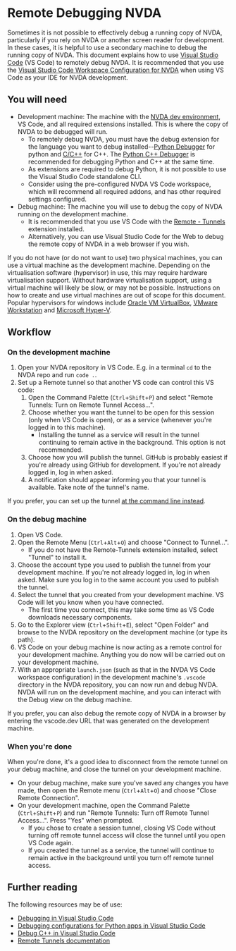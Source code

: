 # Remote Debugging NVDA

Sometimes it is not possible to effectively debug a running copy of NVDA, particularly if you rely on NVDA or another screen reader for development.
In these cases, it is helpful to use a secondary machine to debug the running copy of NVDA.
This document explains how to use [Visual Studio Code] (VS Code) to remotely debug NVDA.
It is recommended that you use the [Visual Studio Code Workspace Configuration for NVDA] when using VS Code as your IDE for NVDA development.

## You will need

* Development machine: The machine with the [NVDA dev environment], VS Code, and all required extensions installed.
  This is where the copy of NVDA to be debugged will run.
  * To remotely debug NVDA, you must have the debug extension for the language you want to debug installed--[Python Debugger] for python and [C/C++] for C++.
    The [Python C++ Debugger] is recommended for debugging Python and C++ at the same time.
  * As extensions are required to debug Python, it is not possible to use the Visual Studio Code standalone CLI.
  * Consider using the pre-configured NVDA VS Code workspace, which will recommend all required addons, and has other required settings configured.
* Debug machine: The machine you will use to debug the copy of NVDA running on the development machine.
  * It is recommended that you use VS Code with the [Remote - Tunnels] extension installed.
  * Alternatively, you can use Visual Studio Code for the Web to debug the remote copy of NVDA in a web browser if you wish.

If you do not have (or do not want to use) two physical machines, you can use a virtual machine as the development machine.
Depending on the virtualisation software (hypervisor) in use, this may require hardware virtualisation support.
Without hardware virtualisation support, using a virtual machine will likely be slow, or may not be possible.
Instructions on how to create and use virtual machines are out of scope for this document.
Popular hypervisors for windows include [Oracle VM VirtualBox], [VMware Workstation] and [Microsoft Hyper-V].

## Workflow

### On the development machine

1. Open your NVDA repository in VS Code.
   E.g. in a terminal `cd` to the NVDA repo and run `code .`.
2. Set up a Remote tunnel so that another VS code can control this VS code:  
   1. Open the Command Palette (`Ctrl`+`Shift`+`P`) and select "Remote Tunnels: Turn on Remote Tunnel Access...".
   2. Choose whether you want the tunnel to be open for this session (only when VS Code is open), or as a service (whenever you're logged in to this machine).
      * Installing the tunnel as a service will result in the tunnel continuing to remain active in the background.
        This option is not recommended.
   3. Choose how you will publish the tunnel.
      GitHub is probably easiest if you're already using GitHub for development.
      If you're not already logged in, log in when asked.
   4. A notification should appear informing you that your tunnel is available.
      Take note of the tunnel's name.

If you prefer, you can set up the tunnel [at the command line instead](https://code.visualstudio.com/docs/editor/command-line#_create-remote-tunnel).

### On the debug machine

1. Open VS Code.
2. Open the Remote Menu (`Ctrl`+`Alt`+`O`) and choose "Connect to Tunnel...".
   * If you do not have the Remote-Tunnels extension installed, select "Tunnel" to install it.
3. Choose the account type you used to publish the tunnel from your development machine.
   If you're not already logged in, log in when asked.
   Make sure you log in to the same account you used to publish the tunnel.
4. Select the tunnel that you created from your development machine.
   VS Code will let you know when you have connected.
   * The first time you connect, this may take some time as VS Code downloads necessary components.
5. Go to the Explorer view (`Ctrl`+`Shift`+`E`), select "Open Folder" and browse to the NVDA repository on the development machine (or type its path).
6. VS Code on your debug machine is now acting as a remote control for your development machine.
   Anything you do now will be carried out on your development machine.
7. With an appropriate `launch.json` (such as that in the NVDA VS Code workspace configuration) in the development machine's `.vscode` directory in the NVDA repository, you can now run and debug NVDA.
   NVDA will run on the development machine, and you can interact with the Debug view on the debug machine.

If you prefer, you can also debug the remote copy of NVDA in a browser by entering the vscode.dev URL that was generated on the development machine.

### When you're done

When you're done, it's a good idea to disconnect from the remote tunnel on your debug machine, and close the tunnel on your development machine.

* On your debug machine, make sure you've saved any changes you have made, then open the Remote menu (`Ctrl`+`Alt`+`O`) and choose "Close Remote Connection".
* On your development machine, open the Command Palette (`Ctrl`+`Shift`+`P`) and run "Remote Tunnels: Turn off Remote Tunnel Access...".
  Press "Yes" when prompted.
  * If you chose to create a session tunnel, closing VS Code without turning off remote tunnel access will close the tunnel until you open VS Code again.
  * If you created the tunnel as a service, the tunnel will continue to remain active in the background until you turn off remote tunnel access.

## Further reading

The following resources may be of use:

* [Debugging in Visual Studio Code](https://code.visualstudio.com/Docs/editor/debugging)
* [Debugging configurations for Python apps in Visual Studio Code](https://code.visualstudio.com/docs/python/debugging)
* [Debug C++ in Visual Studio Code](https://code.visualstudio.com/docs/cpp/cpp-debug)
* [Remote Tunnels documentation](https://code.visualstudio.com/docs/remote/tunnels)

[NVDA dev environment]: createDevEnvironment.md
[Visual Studio Code]: https://code.visualstudio.com/
[Remote - Tunnels]: https://marketplace.visualstudio.com/items?itemName=ms-vscode.remote-server
[Visual Studio Code Workspace Configuration for NVDA]: https://github.com/nvaccess/vscode-nvda
[Python C++ Debugger]: https://marketplace.visualstudio.com/items?itemName=benjamin-simmonds.pythoncpp-debug
[C/C++]: https://marketplace.visualstudio.com/items?itemName=ms-vscode.cpptools
[Oracle VM VirtualBox]: https://www.virtualbox.org/
[VMware Workstation]: https://www.vmware.com/products/desktop-hypervisor/workstation-and-fusion
[Microsoft Hyper-V]: https://learn.microsoft.com/en-us/virtualization/hyper-v-on-windows/about/
[Python Debugger]: https://marketplace.visualstudio.com/items?itemName=ms-python.debugpy
